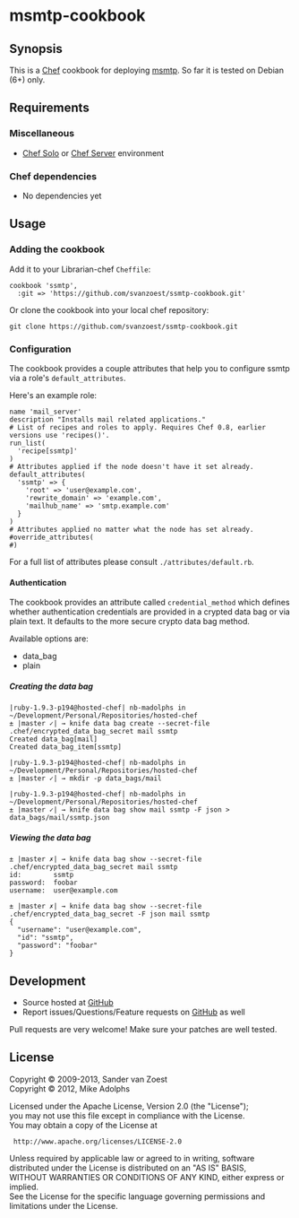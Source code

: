 # msmtp-cookbook

## Synopsis

This is a [Chef](http://www.opscode.com/chef) cookbook for deploying [msmtp](http://linux.die.net/man/8/msmtp). So far it is tested on Debian (6+) only.

## Requirements

### Miscellaneous

* [Chef Solo](http://wiki.opscode.com/display/chef/Chef+Solo) or [Chef Server](http://wiki.opscode.com/display/chef/Chef+Server) environment

### Chef dependencies

* No dependencies yet

## Usage

### Adding the cookbook

Add it to your Librarian-chef `Cheffile`:

    cookbook 'ssmtp',
      :git => 'https://github.com/svanzoest/ssmtp-cookbook.git'

Or clone the cookbook into your local chef repository:

    git clone https://github.com/svanzoest/ssmtp-cookbook.git

### Configuration

The cookbook provides a couple attributes that help you to configure ssmtp via a role's `default_attributes`.

Here's an example role:

	name 'mail_server'
	description "Installs mail related applications."
	# List of recipes and roles to apply. Requires Chef 0.8, earlier versions use 'recipes()'.
	run_list(
	  'recipe[ssmtp]'
	)
	# Attributes applied if the node doesn't have it set already.
	default_attributes(
	  'ssmtp' => {
	    'root' => 'user@example.com',
	    'rewrite_domain' => 'example.com',
	    'mailhub_name' => 'smtp.example.com'
	  }
	)
	# Attributes applied no matter what the node has set already.
	#override_attributes(
	#)

For a full list of attributes please consult `./attributes/default.rb`.

#### Authentication
	
The cookbook provides an attribute called `credential_method` which defines whether authentication credentials are provided in a crypted data bag or via plain text. It defaults to the more secure crypto data bag method.

Available options are:

* data_bag
* plain

##### Creating the data bag

	|ruby-1.9.3-p194@hosted-chef| nb-madolphs in ~/Development/Personal/Repositories/hosted-chef
	± |master ✓| → knife data bag create --secret-file .chef/encrypted_data_bag_secret mail ssmtp
	Created data_bag[mail]
	Created data_bag_item[ssmtp]		
	
	|ruby-1.9.3-p194@hosted-chef| nb-madolphs in ~/Development/Personal/Repositories/hosted-chef
	± |master ✓| → mkdir -p data_bags/mail
	
	|ruby-1.9.3-p194@hosted-chef| nb-madolphs in ~/Development/Personal/Repositories/hosted-chef
	± |master ✓| → knife data bag show mail ssmtp -F json > data_bags/mail/ssmtp.json

##### Viewing the data bag

	± |master ✗| → knife data bag show --secret-file .chef/encrypted_data_bag_secret mail ssmtp
	id:        ssmtp
	password:  foobar
	username:  user@example.com
	
	± |master ✗| → knife data bag show --secret-file .chef/encrypted_data_bag_secret -F json mail ssmtp
	{
	  "username": "user@example.com",
	  "id": "ssmtp",
	  "password": "foobar"
	}

## Development

* Source hosted at [GitHub](https://github.com/svanzoest/ssmtp-cookbook)
* Report issues/Questions/Feature requests on [GitHub](https://github.com/svanzoest/ssmtp-cookbook/issues) as well

Pull requests are very welcome! Make sure your patches are well tested.

## License

Copyright © 2009-2013, Sander van Zoest  
Copyright © 2012, Mike Adolphs

Licensed under the Apache License, Version 2.0 (the "License");  
you may not use this file except in compliance with the License.  
You may obtain a copy of the License at

     http://www.apache.org/licenses/LICENSE-2.0

Unless required by applicable law or agreed to in writing, software  
distributed under the License is distributed on an "AS IS" BASIS,  
WITHOUT WARRANTIES OR CONDITIONS OF ANY KIND, either express or implied.  
See the License for the specific language governing permissions and  
limitations under the License.
